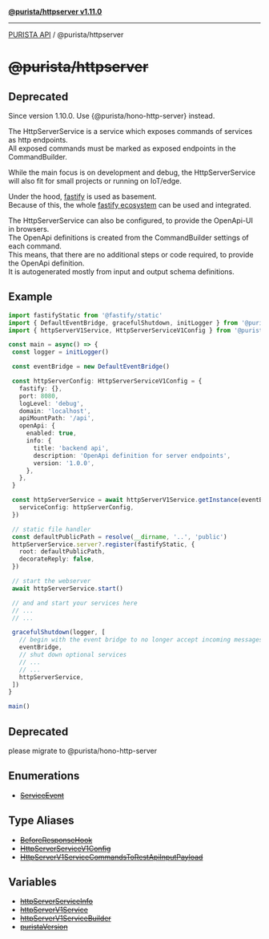 [**@purista/httpserver v1.11.0**](README.md)

***

[PURISTA API](../../packages.md) / @purista/httpserver

# ~~@purista/httpserver~~

## Deprecated

Since version 1.10.0. Use {@purista/hono-http-server} instead.

The HttpServerService is a service which exposes commands of services as http endpoints.  
All exposed commands must be marked as exposed endpoints in the CommandBuilder.

While the main focus is on development and debug, the HttpServerService will also fit for small projects or running on IoT/edge.

Under the hood, [fastify](https://www.fastify.io/) is used as basement.  
Because of this, the whole [fastify ecosystem](https://www.fastify.io/ecosystem/) can be used and integrated.

The HttpServerService can also be configured, to provide the OpenApi-UI in browsers.  
The OpenApi definitions is created from the CommandBuilder settings of each command.  
This means, that there are no additional steps or code required, to provide the OpenApi definition.  
It is autogenerated mostly from input and output schema definitions.

## Example

```typescript
import fastifyStatic from '@fastify/static'
import { DefaultEventBridge, gracefulShutdown, initLogger } from '@purista/core'
import { httpServerV1Service, HttpServerServiceV1Config } from '@purista/httpserver'

const main = async() => {
 const logger = initLogger()

 const eventBridge = new DefaultEventBridge()

 const httpServerConfig: HttpServerServiceV1Config = {
   fastify: {},
   port: 8080,
   logLevel: 'debug',
   domain: 'localhost',
   apiMountPath: '/api',
   openApi: {
     enabled: true,
     info: {
       title: 'backend api',
       description: 'OpenApi definition for server endpoints',
       version: '1.0.0',
     },
   },
 }

 const httpServerService = await httpServerV1Service.getInstance(eventBridge, {
   serviceConfig: httpServerConfig,
 })

 // static file handler
 const defaultPublicPath = resolve(__dirname, '..', 'public')
 httpServerService.server?.register(fastifyStatic, {
   root: defaultPublicPath,
   decorateReply: false,
 })

 // start the webserver
 await httpServerService.start()

 // and and start your services here
 // ...
 // ...

 gracefulShutdown(logger, [
   // begin with the event bridge to no longer accept incoming messages
   eventBridge,
   // shut down optional services
   // ...
   // ...
   httpServerService,
 ])
}

main()
```

## Deprecated

please migrate to @purista/hono-http-server

## Enumerations

- [~~ServiceEvent~~](enumerations/ServiceEvent.md)

## Type Aliases

- [~~BeforeResponseHook~~](type-aliases/BeforeResponseHook.md)
- [~~HttpServerServiceV1Config~~](type-aliases/HttpServerServiceV1Config.md)
- [~~HttpServerV1ServiceCommandsToRestApiInputPayload~~](type-aliases/HttpServerV1ServiceCommandsToRestApiInputPayload.md)

## Variables

- [~~httpServerServiceInfo~~](variables/httpServerServiceInfo.md)
- [~~httpServerV1Service~~](variables/httpServerV1Service.md)
- [~~httpServerV1ServiceBuilder~~](variables/httpServerV1ServiceBuilder.md)
- [~~puristaVersion~~](variables/puristaVersion.md)
